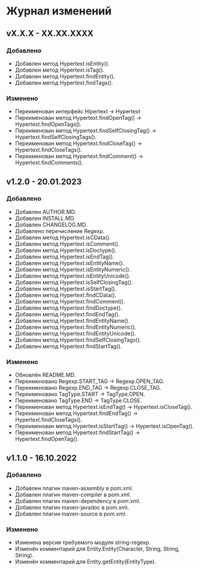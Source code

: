 # Журнал изменений
## vX.X.X - XX.XX.XXXX
### Добавлено
* Добавлен метод Hypertext.isEntity().
* Добавлен метод Hypertext.isTag().
* Добавлен метод Hypertext.findEntity().
* Добавлен метод Hypertext.findTags().

### Изменено
* Переименован интерфейс Hipertext -> Hypertext
* Переименован метод Hypertext.findOpenTag() -> Hypertext.findOpenTags().
* Переименован метод Hypertext.findSelfClosingTag() -> Hypertext.findSelfClosingTags().
* Переименован метод Hypertext.findCloseTag() -> Hypertext.findCloseTags().
* Переименован метод Hypertext.findComment() -> Hypertext.findComments().

## v1.2.0 - 20.01.2023
### Добавлено
* Добавлен AUTHOR.MD.
* Добавлен INSTALL.MD.
* Добавлен CHANGELOG.MD.
* Добавлено перечисление Regexp.
* Добавлен метод Hypertext.isCData().
* Добавлен метод Hypertext.isComment().
* Добавлен метод Hypertext.isDoctype().
* Добавлен метод Hypertext.isEndTag().
* Добавлен метод Hypertext.isEntityName().
* Добавлен метод Hypertext.isEntityNumeric().
* Добавлен метод Hypertext.isEntityUnicode().
* Добавлен метод Hypertext.isSelfClosingTag().
* Добавлен метод Hypertext.isStartTag().
* Добавлен метод Hypertext.findCData().
* Добавлен метод Hypertext.findComment().
* Добавлен метод Hypertext.findDoctype().
* Добавлен метод Hypertext.findEndTag().
* Добавлен метод Hypertext.findEntityName().
* Добавлен метод Hypertext.findEntityNumeric().
* Добавлен метод Hypertext.findEntityUnicode().
* Добавлен метод Hypertext.findSelfClosingTags().
* Добавлен метод Hypertext.findStartTag().

### Изменено
* Обновлён README.MD.
* Переименовано Regexp.START_TAG -> Regexp.OPEN_TAG.
* Переименовано Regexp.END_TAG -> Regexp.CLOSE_TAG.
* Переименовано TagType.START -> TagType.OPEN.
* Переименовано TagType.END -> TagType.CLOSE.
* Переименован метод Hypertext.isEndTag() -> Hypertext.isCloseTag().
* Переименован метод Hypertext.findEndTag() -> Hypertext.findCloseTags().
* Переименован метод Hypertext.isStartTag() -> Hypertext.isOpenTag().
* Переименован метод Hypertext.findStartTag() -> Hypertext.findOpenTag().

## v1.1.0 - 16.10.2022
### Добавлено
* Добавлен плагин maven-assembly в pom.xml.
* Добавлен плагин maven-compiler в pom.xml.
* Добавлен плагин maven-dependency в pom.xml.
* Добавлен плагин maven-javadoc в pom.xml.
* Добавлен плагин maven-source в pom.xml.

### Изменено
* Изменена версия требуемого модуля string-regexp.
* Изменён комментарий для Entity.Entity(Character, String, String, String).
* Изменён комментарий для Entity.getEntity(EntityType).
